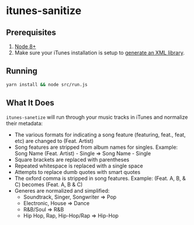 # itunes-sanitize

## Prerequisites
1. [Node 8+](https://nodejs.org/)
2. Make sure your iTunes installation is setup to [generate an XML library](https://support.apple.com/en-us/HT201610).

## Running
```bash
yarn install && node src/run.js
```

## What It Does
`itunes-sanetize` will run through your music tracks in iTunes and normalize their metadata:

* The various formats for indicating a song feature (featuring, feat., feat, etc) are changed to (Feat. Artist)
* Song features are stripped from album names for singles.  Example: Song Name (Feat. Artist) - Single => Song Name - Single
* Square brackets are replaced with parentheses
* Repeated whitespace is replaced with a single space
* Attempts to replace dumb quotes with smart quotes
* The oxford comma is stripped in song features.  Example: (Feat. A, B, & C) becomes (Feat. A, B & C)
* Generes are normalized and simplified:
	* Soundtrack, Singer, Songwriter => Pop
	* Electronic, House => Dance
	* R&B/Soul => R&B
	* Hip Hop, Rap, Hip-Hop/Rap => Hip-Hop

